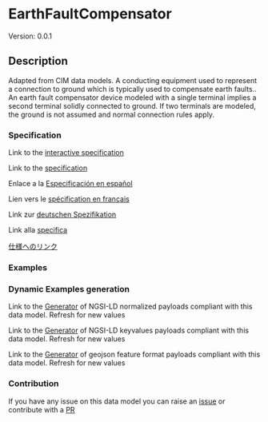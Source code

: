 # EarthFaultCompensator
Version: 0.0.1

## Description 

Adapted from CIM data models. A conducting equipment used to represent a connection to ground which is typically used to compensate earth faults..   An earth fault compensator device modeled with a single terminal implies a second terminal solidly connected to ground.  If two terminals are modeled, the ground is not assumed and normal connection rules apply.
### Specification

Link to the [interactive specification](https://swagger.lab.fiware.org/?url=https://smart-data-models.github.io/dataModel.EnergyCIM/EarthFaultCompensator/swagger.yaml)

Link to the [specification](https://github.com/smart-data-models/dataModel.EnergyCIM/blob/master/EarthFaultCompensator/doc/spec.md)

Enlace a la [Especificación en español](https://github.com/smart-data-models/dataModel.EnergyCIM/blob/master/EarthFaultCompensator/doc/spec_ES.md)

Lien vers le [spécification en français](https://github.com/smart-data-models/dataModel.EnergyCIM/blob/master/EarthFaultCompensator/doc/spec_FR.md)

Link zur [deutschen Spezifikation](https://github.com/smart-data-models/dataModel.EnergyCIM/blob/master/EarthFaultCompensator/doc/spec_DE.md)

Link alla [specifica](https://github.com/smart-data-models/dataModel.EnergyCIM/blob/master/EarthFaultCompensator/doc/spec_IT.md)

[仕様へのリンク](https://github.com/smart-data-models/dataModel.EnergyCIM/blob/master/EarthFaultCompensator/doc/spec_JA.md)
### Examples
### Dynamic Examples generation

Link to the [Generator](https://smartdatamodels.org/extra/ngsi-ld_generator.php?schemaUrl=https://raw.githubusercontent.com/smart-data-models/dataModel.EnergyCIM/master/EarthFaultCompensator/schema.json&email=info@smartdatamodels.org) of NGSI-LD normalized payloads compliant with this data model. Refresh for new values

Link to the [Generator](https://smartdatamodels.org/extra/ngsi-ld_generator_keyvalues.php?schemaUrl=https://raw.githubusercontent.com/smart-data-models/dataModel.EnergyCIM/master/EarthFaultCompensator/schema.json&email=info@smartdatamodels.org) of NGSI-LD keyvalues payloads compliant with this data model. Refresh for new values

Link to the [Generator](https://smartdatamodels.org/extra/geojson_features_generator.php?schemaUrl=https://raw.githubusercontent.com/smart-data-models/dataModel.EnergyCIM/master/EarthFaultCompensator/schema.json&email=info@smartdatamodels.org) of geojson feature format payloads compliant with this data model. Refresh for new values
### Contribution

 If you have any issue on this data model you can raise an [issue](https://github.com/smart-data-models/dataModel.EnergyCIM/issues)  or contribute with a [PR](https://github.com/smart-data-models/dataModel.EnergyCIM/pulls)